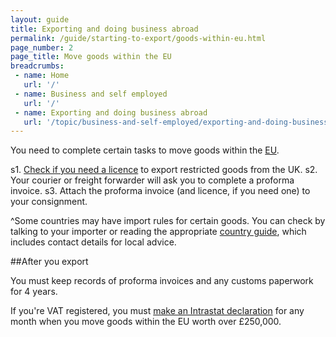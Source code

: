 ```yaml
---
layout: guide
title: Exporting and doing business abroad 
permalink: /guide/starting-to-export/goods-within-eu.html
page_number: 2
page_title: Move goods within the EU
breadcrumbs:
 - name: Home
   url: '/'
 - name: Business and self employed
   url: '/'
 - name: Exporting and doing business abroad
   url: '/topic/business-and-self-employed/exporting-and-doing-business-abroad.html'   
---
```


You need to complete certain tasks to move goods within the [EU](/eu-eea).

s1. [Check if you need a licence](/guide/starting-to-export/export-licences.html) to export restricted goods from the UK.
s2. Your courier or freight forwarder will ask you to complete a proforma invoice. 
s3. Attach the proforma invoice (and licence, if you need one) to your consignment.

^Some countries may have import rules for certain goods. You can check by talking to your importer or reading the appropriate [country guide](https://www.gov.uk/government/collections/exporting-country-guides), which includes contact details for local advice.

##After you export

You must keep records of proforma invoices and any customs paperwork for 4 years.

If you're VAT registered, you must [make an Intrastat declaration](/guide/report-moved-goods-intrastat/when-you-must-register.html) for any month when you move goods within the EU worth over £250,000.
